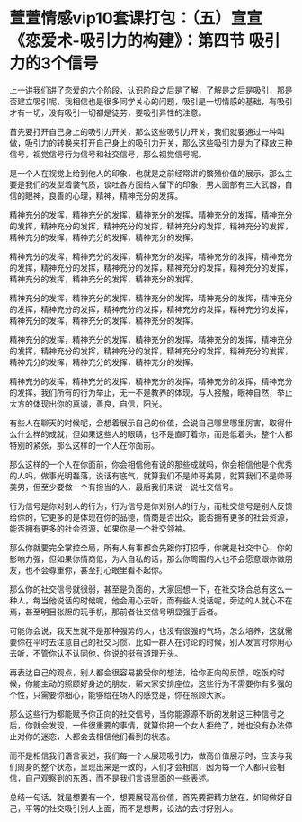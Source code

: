 # 萱萱情感vip10套课打包：（五）宣宣《恋爱术-吸引力的构建》：第四节 吸引力的3个信号

上一讲我们讲了恋爱的六个阶段，认识阶段之后是了解，了解是之后是吸引，那是否建立吸引呢，我相信也是很多同学关心的问题，吸引是一切情感的基础，有吸引才有一切，没有吸引一切都是徒劳，要吸引异性的注意。

首先要打开自己身上的吸引力开关，那么这些吸引力开关，我们就要通过一种叫做，吸引力的转换来打开自己身上的吸引力开关，那么这些吸引力是为了释放三种信号，视觉信号行为信号和社交信号，那么视觉信号呢。

是一个人在视觉上给到他人的印象，也就是之前经常讲的繁殖价值的展示，那么主要是我们的发型着装气质，谈吐各方面给人留下的印象，男人面部有三大武器，自信的眼神，良善的心理，精神，精神充分的发挥。

精神充分的发挥，精神充分的发挥，精神充分的发挥，精神充分的发挥，精神充分的发挥，精神充分的发挥，精神充分的发挥，精神充分的发挥，精神充分的发挥，精神充分的发挥，精神充分的发挥，精神充分的发挥。

精神充分的发挥，精神充分的发挥，精神充分的发挥，精神充分的发挥，精神充分的发挥，精神充分的发挥，精神充分的发挥，精神充分的发挥，精神充分的发挥，精神充分的发挥，精神充分的发挥，精神充分的发挥。

精神充分的发挥，精神充分的发挥，精神充分的发挥，精神充分的发挥，精神充分的发挥，精神充分的发挥，精神充分的发挥，精神充分的发挥，精神充分的发挥，精神充分的发挥，精神充分的发挥，精神充分的发挥。

精神充分的发挥，精神充分的发挥，精神充分的发挥，精神充分的发挥，精神充分的发挥，精神充分的发挥，精神充分的发挥，精神充分的发挥，精神充分的发挥，精神充分的发挥，精神充分的发挥，精神充分的发挥。

精神充分的发挥，精神充分的发挥，精神充分的发挥，精神充分的发挥，精神充分的发挥，我们所有的行为举止，无一不是教养的体现，与人接触，眼神自然，举止大方的体现出你的真诚，善良，自信，阳光。

有些人在聊天的时候呢，会想着展示自己的价值，会说自己哪里哪里厉害，取得什么什么样的成就，但如果这些人的眼睛，也不是直盯着你，而是低着头，整个人都特别的紧张，那么这样的一个人在你面前。

那么这样的一个人在你面前，你会相信他有说的那些成就吗，你会相信他是个优秀的人吗，做事光明磊落，说话有底气，就算我们不是帅哥美男，就算我们不是帅哥美男，但至少要做一个有担当的人，最后我们来说一说社交信号。

行为信号是你对别人的行为，行为信号是你对别人的行为，而社交信号是别人反馈给你的，它更多的是体现在你的品德，情商是否出众，能否拥有更多的社会资源，能否拥有更多的社会资源，如果你是一个社交领袖。

那么你就要完全掌控全局，所有人有事都会先跟你打招呼，你就是社交中心，你的影响力强，但如果你情商低，为人自私的话，那么你周围的人也不会愿意跟你做朋友，也不会尊重你，甚至打心眼里看不起你。

那么你的社交信号就很弱，甚至是负面的，大家回想一下，在社交场合总有这么一种人，每当他说话的时候呢，他会用心去听，而有些人说话呢，旁边的人就心不在焉，甚至明目张胆的玩手机，那前者社交信号明显强于后者。

可能你会说，我天生就不是那种强势的人，也没有很强的气场，怎么培养，这就需要你在平时去注意自己的社交习惯，比如一群人在讨论的时候，别人发言时你用心去听，不管你认不认同他，你说的挺有道理开头。

再表达自己的观点，别人都会很容易接受你的想法，给你正向的反馈，吃饭的时候，你能主动的照顾好身边的朋友，帮大家安排座位，这些行为不需要你有多强的个性，只需要你细心，能够给在场人的感觉是，你在照顾大家。

那么这些行为都能赋予你正向的社交信号，当你能源源不断的发射这三种信号之后，你就会发现，一件很重要的事情，就算你把一个女人拒绝了，她也没有办法停止对你的迷恋，人都会去相信他们看到的状态。

而不是相信我们语言表述，我们每一个人展现吸引力，做高价值展示时，应该与我们周身的整个状态，呈现出来是一致的，人们才会相信，因为每一个人都只会相信，自己观察到的东西，而不是我们言语里面的一些表述。

总结一句话，就是想要有一个，想要展现高价值，首先要把精力放在，如何做好自己，平等的社交吸引别人上面，而不是想帮，设法的去讨好别人。

